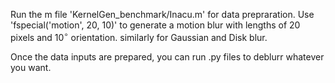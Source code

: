 Run the m file 'KernelGen_benchmark/Inacu.m' for data prepraration.
Use 
'fspecial('motion', 20, 10)' 
to generate a motion blur with lengths of 20 pixels and 10$^\circ$ orientation.
similarly for Gaussian and Disk blur.

Once the data inputs are prepared, you can run .py files to  deblurr whatever you want.

